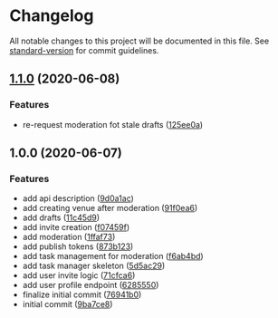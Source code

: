 # Changelog

All notable changes to this project will be documented in this file. See [standard-version](https://github.com/conventional-changelog/standard-version) for commit guidelines.

## [1.1.0](https://github.com/trip-a-trip/core-collaboration/compare/v1.0.0...v1.1.0) (2020-06-08)

### Features

- re-request moderation fot stale drafts ([125ee0a](https://github.com/trip-a-trip/core-collaboration/commit/125ee0ad4bf400a4bdca7c60ea1a15bd2d40bcb3))

## 1.0.0 (2020-06-07)

### Features

- add api description ([9d0a1ac](https://github.com/trip-a-trip/core-collaboration/commit/9d0a1ac632c83475274c199918c224495747bdfc))
- add creating venue after moderation ([91f0ea6](https://github.com/trip-a-trip/core-collaboration/commit/91f0ea6a47f20e822622bdb483a6edfdb1ec2151))
- add drafts ([11c45d9](https://github.com/trip-a-trip/core-collaboration/commit/11c45d930faaf22e6b5f3893bce02ac03c1a02ac))
- add invite creation ([f07459f](https://github.com/trip-a-trip/core-collaboration/commit/f07459f96bc7d48033d7aa0cef7e95242679aeb7))
- add moderation ([1ffaf73](https://github.com/trip-a-trip/core-collaboration/commit/1ffaf73f7257cd7e95ff7556ab87d7a72de5d69d))
- add publish tokens ([873b123](https://github.com/trip-a-trip/core-collaboration/commit/873b1236a0501f76598154cb91aa02593b7c984a))
- add task management for moderation ([f6ab4bd](https://github.com/trip-a-trip/core-collaboration/commit/f6ab4bdf9b922a3d7736bb30378d53ff07de210d))
- add task manager skeleton ([5d5ac29](https://github.com/trip-a-trip/core-collaboration/commit/5d5ac299a73175ba2f90b3f7f2821c70c477449b))
- add user invite logic ([71cfca6](https://github.com/trip-a-trip/core-collaboration/commit/71cfca60e88cb3c349877a248fb02014f06acb27))
- add user profile endpoint ([6285550](https://github.com/trip-a-trip/core-collaboration/commit/6285550c3a4906cd323561667af6620acb78a2a9))
- finalize initial commit ([76941b0](https://github.com/trip-a-trip/core-collaboration/commit/76941b0954e968e026719aa3af6942baa04a84f6))
- initial commit ([9ba7ce8](https://github.com/trip-a-trip/core-collaboration/commit/9ba7ce8acb6fbe8b909ff495f4b732a7681e1534))
